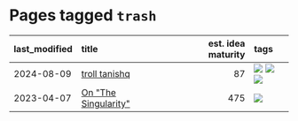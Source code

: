 # Pages tagged `trash`

|last_modified|title|est. idea maturity|tags
|:---|:---|---:|:---|
|2024-08-09|[troll tanishq](../troll_tanishq.md)|87|[![](https://img.shields.io/badge/tag-completed-7fe3bd)](../tags/completed.md) [![](https://img.shields.io/badge/tag-eleuther-1dc0d1)](../tags/eleuther.md) [![](https://img.shields.io/badge/tag-trash-4d5a4)](../tags/trash.md)|
|2023-04-07|[On "The Singularity"](../alternative-perspective-on-the-singularity.md)|475|[![](https://img.shields.io/badge/tag-trash-4d5a4)](../tags/trash.md)|